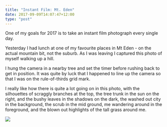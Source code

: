 ```yaml
---
title: "Instant Film: Mt. Eden"
date: 2017-09-09T14:07:47+12:00
type: "post"
---
```


One of my goals for 2017 is to take an instant film photograph every single
day.

Yesterday I had lunch at one of my favourite places in Mt Eden - on the actual
mountain bit, not the suburb. As I was leaving I captured this photo of myself
walking up a hill.

I hung the camera in a nearby tree and set the timer before rushing back to get
in position. It was quite by luck that I happened to line up the camera so that
I was on the rule-of-thirds grid mark.

I really like how there is quite a lot going on in this photo, with the
silhouettes of scraggly branches at the top, the tree trunk in the sun on the
right, and the bushy leaves in the shadows on the dark, the washed out city in
the background, the scrub in the mid ground, me wandering around in the
foreground, and the blown out highlights of the tall grass around me.

![](/img/instant-film-mt-eden.jpg)
